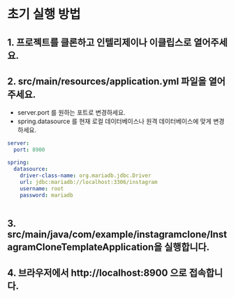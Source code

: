 # 초기 실행 방법

## 1. 프로젝트를 클론하고 인텔리제이나 이클립스로 열어주세요.

## 2. src/main/resources/application.yml 파일을 열어주세요.
- server.port 를 원하는 포트로 변경하세요.
- spring.datasource 를 현재 로컬 데이터베이스나 원격 데이터베이스에 맞게 변경하세요.
```yml
server:
  port: 8900  

spring:
  datasource:
    driver-class-name: org.mariadb.jdbc.Driver
    url: jdbc:mariadb://localhost:3306/instagram
    username: root
    password: mariadb
  
```

## 3. src/main/java/com/example/instagramclone/InstagramCloneTemplateApplication을 실행합니다.

## 4. 브라우저에서 http://localhost:8900 으로 접속합니다.
